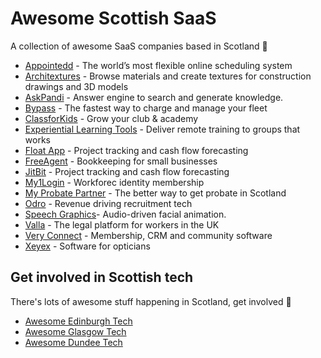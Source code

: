 # Awesome Scottish SaaS
A collection of awesome SaaS companies based in Scotland 🏴󠁧󠁢󠁳󠁣󠁴󠁿

* [Appointedd](https://www.appointedd.com) - The world’s most flexible online scheduling system
* [Architextures](https://architextures.org) - Browse materials and create textures for construction drawings and 3D models
* [AskPandi](https://askpandi.com) - Answer engine to search and generate knowledge.
* [Bypass](https://bypasscharge.com) - The fastest way to charge and manage your fleet
* [ClassforKids](https://clubs.classforkids.co.uk/) - Grow your club & academy
* [Experiential Learning Tools](https://experientiallearningtools.com) - Deliver remote training to groups that works
* [Float App](https://floatapp.com) - Project tracking and cash flow forecasting
* [FreeAgent](http://freeagent.com) - Bookkeeping for small businesses
* [JitBit](https://www.jitbit.com) - Project tracking and cash flow forecasting
* [My1Login](https://www.my1login.com) - Workforec identity membership
* [My Probate Partner](https://www.myprobatepartner.co.uk) - The better way to get probate in Scotland
* [Odro](https://www.odro.co.uk) - Revenue driving recruitment tech
* [Speech Graphics](https://www.speech-graphics.com/)- Audio-driven facial animation.
* [Valla](https://valla.uk) - The legal platform for workers in the UK
* [Very Connect](https://www.veryconnect.com) - Membership, CRM and community software
* [Xeyex](https://www.xeyex.co.uk) - Software for opticians

## Get involved in Scottish tech
There's lots of awesome stuff happening in Scotland, get involved 🏴󠁧󠁢󠁳󠁣󠁴󠁿

* [Awesome Edinburgh Tech](https://github.com/telaco/awesome-edinburgh-tech)
* [Awesome Glasgow Tech](https://github.com/addjam/awesome-glasgow-tech)
* [Awesome Dundee Tech](https://github.com/dougaitken/awesome-dundee-tech)
